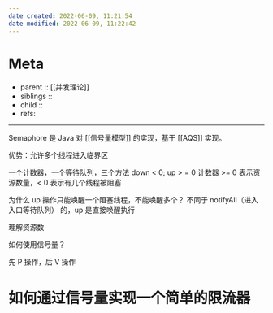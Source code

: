 ```yaml
---
date created: 2022-06-09, 11:21:54
date modified: 2022-06-09, 11:22:42
---
```


# Meta

- parent :: [[并发理论]]
- siblings ::
- child ::
- refs:

---

Semaphore 是 Java 对 [[信号量模型]] 的实现，基于 [[AQS]] 实现。


优势：允许多个线程进入临界区

一个计数器，一个等待队列，三个方法
down < 0; up > = 0
计数器 >= 0 表示资源数量，< 0 表示有几个线程被阻塞

为什么 up 操作只能唤醒一个阻塞线程，不能唤醒多个？
不同于 notifyAll（进入入口等待队列） 的，up 是直接唤醒执行

理解资源数

如何使用信号量？

先 P 操作，后 V 操作

# 如何通过信号量实现一个简单的限流器